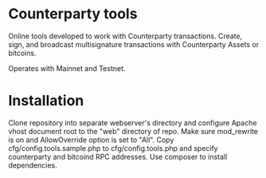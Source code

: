 # Сounterparty tools
Online tools developed to work with Counterparty transactions. 
Create, sign, and broadcast multisignature transactions with Counterparty Assets or bitcoins.

Operates with Mainnet and Testnet.

# Installation

Clone repository into separate webserver's directory and configure Apache vhost document root to the "web" directory of repo.
Make sure mod_rewrite is on and AllowOverride option is set to "All".
Copy cfg/config.tools.sample.php to cfg/config.tools.php and specify counterparty and bitcoind RPC addresses.
Use composer to install dependencies.